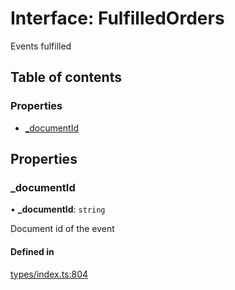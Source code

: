 # Interface: FulfilledOrders

Events fulfilled

## Table of contents

### Properties

- [\_documentId](FulfilledOrders.md#_documentid)

## Properties

### \_documentId

• **\_documentId**: `string`

Document id of the event

#### Defined in

[types/index.ts:804](https://github.com/nevermined-io/react-components/blob/f4befd5/catalog/src/types/index.ts#L804)
